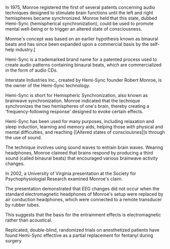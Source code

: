 In 1975, Monroe registered the first of several patents  concerning audio techniques designed to stimulate brain functions until the left and right hemispheres became synchronized. Monroe held that this state, dubbed Hemi-Sync (hemispherical synchronization), could be used to promote mental well-being or to trigger an altered state of consciousness. 

Monroe's concept was based on an earlier hypothesis known as binaural beats and has since been expanded upon a commercial basis by the self-help industry.[

Hemi-Sync is a trademarked brand name for a patented process used to create audio patterns containing binaural beats, which are commercialized in the form of audio CDs. 

Interstate Industries Inc., created by Hemi-Sync founder Robert Monroe, is the owner of the Hemi-Sync technology.

Hemi-Sync is short for Hemispheric Synchronization, also known as brainwave synchronization. Monroe indicated that the technique synchronizes the two hemispheres of one's brain, thereby creating a 'frequency-following response' designed to evoke certain effects. 

Hemi-Sync has been used for many purposes, including relaxation and sleep induction, learning and memory aids, helping those with physical and mental difficulties, and reaching [[Altered states of consciousnes]]s through the use of sound.

The technique involves using sound waves to entrain brain waves. Wearing headphones, Monroe claimed that brains respond by producing a third sound (called binaural beats) that encouraged various brainwave activity changes. 

In 2002, a University of Virginia presentation at the Society for Psychophysiologial Research examined Monroe's claim. 

The presentation demonstrated that EEG changes did not occur when the standard electromagnetic headphones of Monroe's setup were replaced by air conduction headphones, which were connected to a remote transducer by rubber tubes. 

This suggests that the basis for the entrainment effects is electromagnetic rather than acoustical.

Replicated, double-blind, randomized trials on anesthetized patients have found Hemi-Sync effective as a partial replacement for fentanyl during surgery